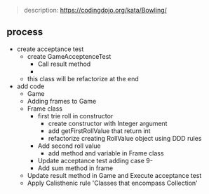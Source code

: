 > description: https://codingdojo.org/kata/Bowling/

## process

* create acceptance test
    * create GameAcceptenceTest
      * Call result method
      * 
    * this class will be refactorize at the end 
* add code 
  * Game
  * Adding frames to Game
  * Frame class
    * first trie roll in constructor
      * create constructor with Integer argument
      * add getFirstRollValue that return int
      * refactorize creating RollValue object using DDD rules
    * Add second roll value
      * add method and variable in Frame class
    * Update acceptance test adding case 9-
    * Add sum method in frame
  * Update result method in Game and Execute acceptance test
  * Apply Calisthenic rule 'Classes that encompass Collection'